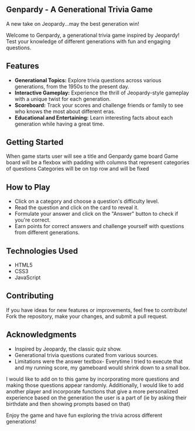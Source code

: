 ## Genpardy - A Generational Trivia Game
A new take on Jeopardy...may the best generation win!


Welcome to Genpardy, a generational trivia game inspired by Jeopardy! Test your knowledge of different generations with fun and engaging questions.

## Features

- **Generational Topics:** Explore trivia questions across various generations, from the 1950s to the present day.
- **Interactive Gameplay:** Experience the thrill of Jeopardy-style gameplay with a unique twist for each generation.
- **Scoreboard:** Track your scores and challenge friends or family to see who knows the most about different eras.
- **Educational and Entertaining:** Learn interesting facts about each generation while having a great time.

## Getting Started

When game starts user will see a title and Genpardy game board
Game board will be a flexbox with padding with columns that represent categories of questions 
Categories will be on top row and will be fixed 

## How to Play

- Click on a category and choose a question's difficulty level.
- Read the question and click on the card to reveal it.
- Formulate your answer and click on the "Answer" button to check if you're correct.
- Earn points for correct answers and challenge yourself with questions from different generations.

## Technologies Used

- HTML5
- CSS3
- JavaScript

## Contributing

If you have ideas for new features or improvements, feel free to contribute! Fork the repository, make your changes, and submit a pull request.


## Acknowledgments
- Inspired by Jeopardy, the classic quiz show.
- Generational trivia questions curated from various sources.
- Limitations were the answer textbox- Everytime I tried to execute that and my running score, my gameboard would shrink down to a small box. 

I would like to add on to this game by incorporating more questions and making those questions appear randomly. Additionally, I would like to add another player and incorporate functions that give a more personalized experience based on the generation the user is a part of (ie by asking their birthdate and then showing prompts based on that)

Enjoy the game and have fun exploring the trivia across different generations!

